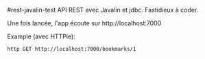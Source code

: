#rest-javalin-test
API REST avec Javalin et jdbc. Fastidieux à coder.

Une fois lancée, l'app écoute sur http://localhost:7000

Example (avec HTTPie):

`http GET http://localhost:7000/bookmarks/1`

